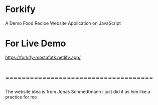 # Forkify
A Demo Food Recibe Website Application on JavaScript
# For Live Demo 
https://forkify-mostafatk.netlify.app/
# ------------------------------------
The website idea is from Jonas Schmedtmann i just did it as him like a practice for me
